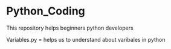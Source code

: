 # Python_Coding
This repository helps beginners python developers


Variables.py = helps us to understand about varibales in python 

